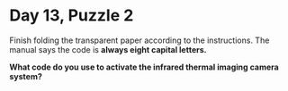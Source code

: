 # Day 13, Puzzle 2

Finish folding the transparent paper according to the instructions. The manual says the code is **always eight capital letters.**

**What code do you use to activate the infrared thermal imaging camera system?**

